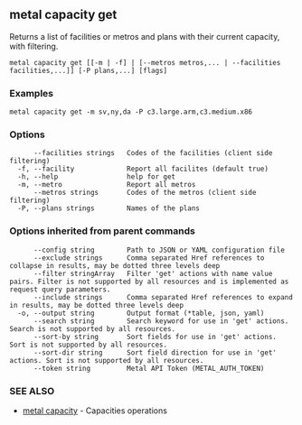 ## metal capacity get

Returns a list of facilities or metros and plans with their current capacity, with filtering.

```
metal capacity get [[-m | -f] | [--metros metros,... | --facilities facilities,...]] [-P plans,...] [flags]
```

### Examples

```
metal capacity get -m sv,ny,da -P c3.large.arm,c3.medium.x86
```

### Options

```
      --facilities strings   Codes of the facilities (client side filtering)
  -f, --facility             Report all facilites (default true)
  -h, --help                 help for get
  -m, --metro                Report all metros
      --metros strings       Codes of the metros (client side filtering)
  -P, --plans strings        Names of the plans
```

### Options inherited from parent commands

```
      --config string        Path to JSON or YAML configuration file
      --exclude strings      Comma separated Href references to collapse in results, may be dotted three levels deep
      --filter stringArray   Filter 'get' actions with name value pairs. Filter is not supported by all resources and is implemented as request query parameters.
      --include strings      Comma separated Href references to expand in results, may be dotted three levels deep
  -o, --output string        Output format (*table, json, yaml)
      --search string        Search keyword for use in 'get' actions. Search is not supported by all resources.
      --sort-by string       Sort fields for use in 'get' actions. Sort is not supported by all resources.
      --sort-dir string      Sort field direction for use in 'get' actions. Sort is not supported by all resources.
      --token string         Metal API Token (METAL_AUTH_TOKEN)
```

### SEE ALSO

* [metal capacity](metal_capacity.md)	 - Capacities operations

